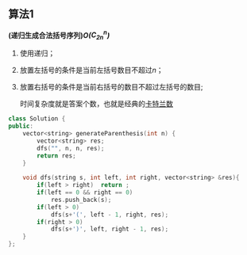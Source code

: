 ## 算法1

**(递归生成合法括号序列)*O($C^{n}_{2n}$)***

1. 使用递归；
2. 放置左括号的条件是当前左括号数目不超过*n*；
3. 放置右括号的条件是当前右括号的数目不超过左括号的数目;
   
   时间复杂度就是答案个数，也就是经典的[卡特兰数](https://baike.baidu.com/item/%E5%8D%A1%E7%89%B9%E5%85%B0%E6%95%B0)

```CPP
class Solution {
public:
    vector<string> generateParenthesis(int n) {
        vector<string> res;
        dfs("", n, n, res);
        return res;
    }
    
    void dfs(string s, int left, int right, vector<string> &res){
        if(left > right)  return ;
        if(left == 0 && right == 0)
            res.push_back(s);
        if(left > 0)
            dfs(s+'(', left - 1, right, res);
        if(right > 0)
            dfs(s+')', left, right - 1, res);
    }
};
```
